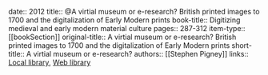 date:: 2012
title:: @A virtial museum or e-research? British printed images to 1700 and the digitalization of Early Modern prints
book-title:: Digitizing medieval and early modern material culture
pages:: 287-312
item-type:: [[bookSection]]
original-title:: A virtial museum or e-research? British printed images to 1700 and the digitalization of Early Modern prints
short-title:: A virtial museum or e-research?
authors:: [[Stephen Pigney]]
links:: [Local library](zotero://select/groups/2386895/items/Z6W9UL5B), [Web library](https://www.zotero.org/groups/2386895/items/Z6W9UL5B)
